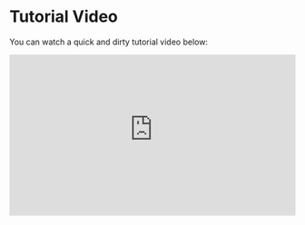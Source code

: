 # Tutorial Video

You can watch a quick and dirty tutorial video below:

<div style="position: relative; padding-top: 56.25%;">
  <iframe
    src="https://customer-2n8dqn7i3032pr6x.cloudflarestream.com/738b0bbb9727c6fafff0f4ea306fb923/iframe?preload=true&poster=https%3A%2F%2Fcustomer-2n8dqn7i3032pr6x.cloudflarestream.com%2F738b0bbb9727c6fafff0f4ea306fb923%2Fthumbnails%2Fthumbnail.jpg%3Ftime%3D5m22s%26height%3D600"
    loading="lazy"
    style="border: none; position: absolute; top: 0; left: 0; height: 100%; width: 100%;"
    allow="accelerometer; gyroscope; autoplay; encrypted-media; picture-in-picture;"
    allowfullscreen="true"
  ></iframe>
</div>